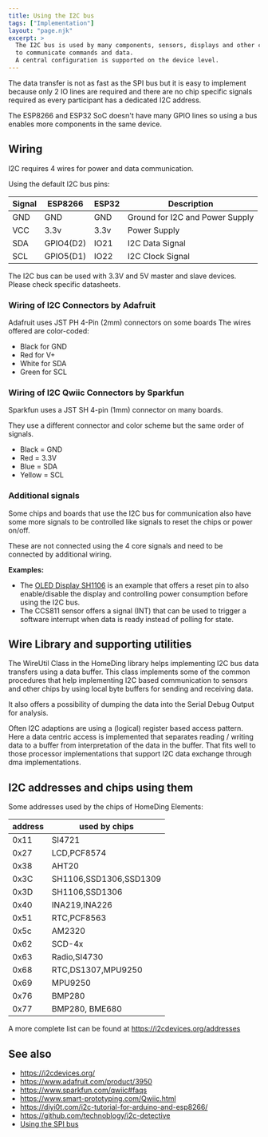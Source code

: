 ```yaml
---
title: Using the I2C bus
tags: ["Implementation"]
layout: "page.njk"
excerpt: >
  The I2C bus is used by many components, sensors, displays and other chips
  to communicate commands and data.
  A central configuration is supported on the device level.
---
```


The data transfer is not as fast as the SPI bus but it is easy to implement
because only 2 IO lines are required and there are no chip specific signals
required as every participant has a dedicated I2C address.

The ESP8266 and ESP32 SoC doesn't have many GPIO lines so using a bus enables more components in the same device.

## Wiring

I2C requires 4 wires for power and data communication.

Using the default I2C bus pins:

| Signal                               | ESP8266   | ESP32 | Description                     |
| ------------------------------------ | --------- | ----- | ------------------------------- |
| <span class="gpio black">GND</span>  | GND       | GND   | Ground for I2C and Power Supply |
| <span class="gpio red">VCC</span>    | 3.3v      | 3.3v  | Power Supply                    |
| <span class="gpio blue">SDA</span>   | GPIO4(D2) | IO21  | I2C Data Signal                 |
| <span class="gpio yellow">SCL</span> | GPIO5(D1) | IO22  | I2C Clock Signal                |

The I2C bus can be used with 3.3V and 5V master and slave devices. Please check specific datasheets.


### Wiring of I2C Connectors by Adafruit

Adafruit uses JST PH 4-Pin (2mm) connectors on some boards
The wires offered are color-coded:

* Black for GND
* Red for V+
* White for SDA
* Green for SCL


### Wiring of I2C Qwiic Connectors by Sparkfun

Sparkfun uses a JST SH 4-pin (1mm) connector on many boards.

They use a different connector and color scheme but the same order of signals.

* Black = GND
* Red = 3.3V
* Blue = SDA
* Yellow = SCL


### Additional signals

Some chips and boards that use the I2C bus for communication also have some more signals to be controlled
like signals to reset the chips or power on/off.

These are not connected using the 4 core signals and need to be connected by additional wiring.

**Examples:**

* The [OLED Display SH1106](/elements/display/sh1106.md) is an example that offers a reset pin
  to also enable/disable the display and controlling power consumption before using the I2C bus.
* The CCS811 sensor offers a signal (INT) that can be used to trigger a software interrupt
  when data is ready instead of polling for state.


## Wire Library and supporting utilities

The WireUtil Class in the HomeDing library helps implementing I2C bus data transfers using a data buffer. This class implements some of the common procedures that help implementing I2C based communication to sensors and other chips
by using local byte buffers for sending and receiving data.

It also offers a possibility of dumping the data into the Serial Debug Output for analysis.

Often I2C adaptions are using a (logical) register based access pattern.
Here a data centric access is implemented that separates reading / writing data to a buffer from interpretation of the data in the buffer.
That fits well to those processor implementations that support I2C data exchange through dma implementations.


## I2C addresses and chips using them

Some addresses used by the chips of HomeDing Elements:

| address | used by chips          |
| ------- | ---------------------- |
| 0x11    | SI4721                 |
| 0x27    | LCD,PCF8574            |
| 0x38    | AHT20                  |
| 0x3C    | SH1106,SSD1306,SSD1309 |
| 0x3D    | SH1106,SSD1306         |
| 0x40    | INA219,INA226          |
| 0x51    | RTC,PCF8563            |
| 0x5c    | AM2320                 |
| 0x62    | SCD-4x                 |
| 0x63    | Radio,SI4730           |
| 0x68    | RTC,DS1307,MPU9250     |
| 0x69    | MPU9250                |
| 0x76    | BMP280                 |
| 0x77    | BMP280, BME680         |

A more complete list can be found at <https://i2cdevices.org/addresses>


## See also

* <https://i2cdevices.org/>
* <https://www.adafruit.com/product/3950>
* <https://www.sparkfun.com/qwiic#faqs>
* <https://www.smart-prototyping.com/Qwiic.html>
* <https://diyi0t.com/i2c-tutorial-for-arduino-and-esp8266/>
* <https://github.com/technoblogy/i2c-detective>
* [Using the SPI bus](/dev/spi.md)
